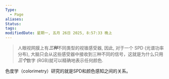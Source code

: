 ```yaml
---
Type:
  - Page
aliases: 
Status:
tags: 
modifiedDate: 星期一, 五月 26日 2025, 8:57:33 晚上
---
```


> 人眼视网膜上有***三种***不同类型的视锥感受器, 因此, 对于一个 SPD (光谱功率分布), 大脑只会从这些感受器中接收到三种不同的信号，这就是为什么只用***三个***数字 (RGB)就可以精确地表示任何颜色. 

色度学（colorimetry）研究的就是SPD和颜色感知之间的关系。
